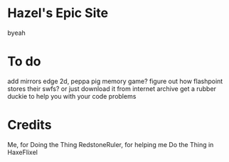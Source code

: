 # Hazel's Epic Site
byeah
# To do
add mirrors edge 2d, peppa pig memory game?
figure out how flashpoint stores their swfs? or just download it from internet archive
get a rubber duckie to help you with your code problems
# Credits
Me, for Doing the Thing
RedstoneRuler, for helping me Do the Thing in HaxeFlixel
